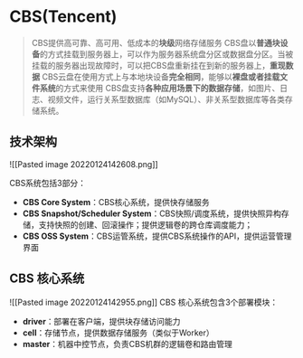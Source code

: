 # CBS(Tencent)

>CBS提供高可靠、高可用、低成本的**块级**网络存储服务
>CBS盘以**普通块设备**的方式挂载到服务器上，可以作为服务器系统盘分区或数据盘分区。当被挂载的服务器出现故障时，可以把CBS盘重新挂在到新的服务器上，**重现数据**
>CBS云盘在使用方式上与本地块设备**完全相同**，能够以**裸盘或者挂载文件系统**的方式来使用
>CBS盘支持**各种应用场景下的数据存储**，如图片、日志、视频文件，运行关系型数据库（如MySQL）、非关系型数据库等各类存储系统。

## 技术架构
![[Pasted image 20220124142608.png]]

CBS系统包括3部分：
- **CBS Core System**：CBS核心系统，提供快存储服务
- **CBS Snapshot/Scheduler System**：CBS快照/调度系统，提供快照异构存储，支持快照的创建、回滚操作；提供逻辑卷的跨仓库调度能力；  
- **CBS OSS System**：CBS运管系统，提供CBS系统操作的API，提供运营管理界面

## CBS 核心系统
![[Pasted image 20220124142955.png]]
CBS 核心系统包含3个部署模块：  
- **driver**：部署在客户端，提供块存储访问能力  
- **cell**：存储节点，提供数据存储服务（类似于Worker）  
- **master**：机器中控节点，负责CBS机群的逻辑卷和路由管理

